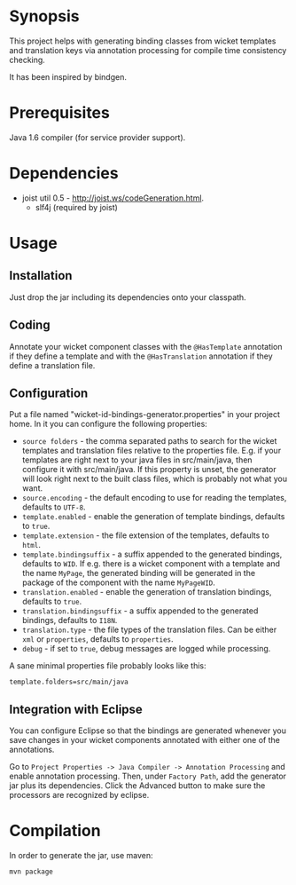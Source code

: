 Synopsis
========

This project helps with generating binding classes from wicket templates and
translation keys via annotation processing for compile time consistency
checking.

It has been inspired by bindgen.

Prerequisites
=============

Java 1.6 compiler (for service provider support).

Dependencies
============

* joist util 0.5 - http://joist.ws/codeGeneration.html.
    * slf4j (required by joist) 

Usage
=====

Installation
------------

Just drop the jar including its dependencies onto your classpath.

Coding
------

Annotate your wicket component classes with the `@HasTemplate` annotation if
they define a template and with the `@HasTranslation` annotation if they define
a translation file.

Configuration
-------------

Put a file named "wicket-id-bindings-generator.properties" in your project home.
In it you can configure the following properties:

* `source folders` - the comma separated paths to search for the wicket 
templates and translation files relative to the properties file. E.g. if your
templates are right next to your java files in src/main/java, then configure it
with src/main/java. If this property is unset, the generator will look right
next to the built class files, which is probably not what you want.
* `source.encoding` - the default encoding to use for reading the templates,
defaults to `UTF-8`.
* `template.enabled` - enable the generation of template bindings, defaults to
`true`.
* `template.extension` - the file extension of the templates, defaults to
`html`.
* `template.bindingsuffix` - a suffix appended to the generated bindings,
defaults to `WID`. If e.g. there is a wicket component with a template and the
name `MyPage`, the generated binding will be generated in the package of the
component with the name `MyPageWID`.
* `translation.enabled` - enable the generation of translation bindings,
defaults to `true`.
* `translation.bindingsuffix` - a suffix appended to the generated bindings,
defaults to `I18N`.
* `translation.type` - the file types of the translation files. Can be either
`xml` or `properties`, defaults to `properties`.
* `debug` - if set to `true`, debug messages are logged while processing.

A sane minimal properties file probably looks like this:

    template.folders=src/main/java

Integration with Eclipse
------------------------

You can configure Eclipse so that the bindings are generated whenever you save
changes in your wicket components annotated with either one of the annotations.

Go to `Project Properties -> Java Compiler -> Annotation Processing` and
enable annotation processing. Then, under `Factory Path`, add the generator
jar plus its dependencies. Click the Advanced button to make sure the processors
are recognized by eclipse.

Compilation
===========

In order to generate the jar, use maven:

    mvn package

